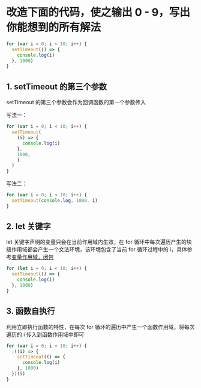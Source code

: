 # 改造下面的代码，使之输出 0 - 9，写出你能想到的所有解法

```js
for (var i = 0; i < 10; i++) {
  setTimeout(() => {
    console.log(i)
  }, 1000)
}
```

## 1. setTimeout 的第三个参数

setTimeout 的第三个参数会作为回调函数的第一个参数传入

写法一：

```js
for (var i = 0; i < 10; i++) {
  setTimeout(
    (i) => {
      console.log(i)
    },
    1000,
    i
  )
}
```

写法二：

```js
for (var i = 0; i < 10; i++) {
  setTimeout(console.log, 1000, i)
}
```

## 2. let 关键字

let 关键字声明的变量只会在当前作用域内生效，在 for 循环中每次遍历产生的块级作用域都会产生一个文法环境，该环境包含了当前 for 循环过程中的 i，具体参考[变量作用域，闭包](https://zh.javascript.info/closure)

```js
for (let i = 0; i < 10; i++) {
  setTimeout(() => {
    console.log(i)
  }, 1000)
}
```

## 3. 函数自执行

利用立即执行函数的特性，在每次 for 循环的遍历中产生一个函数作用域，将每次遍历的 i 传入到函数作用域中即可

```js
for (var i = 0; i < 10; i++) {
  ;((i) => {
    setTimeout(() => {
      console.log(i)
    }, 1000)
  })(i)
}
```
